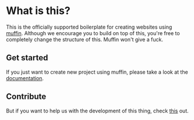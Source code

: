 # What is this?

This is the officially supported boilerplate for creating websites using [muffin][1]. Although we encourage you to build on top of this, you're free to completely change the structure of this. Muffin won't give a fuck.

## Get started

If you just want to create new project using muffin, please take a look at the [documentation][2].

## Contribute

But if you want to help us with the development of this thing, check [this][3] out.

[1]: https://github.com/small-cake/app
[2]: https://github.com/small-cake/app#use-me
[3]: https://github.com/small-cake/app/blob/master/CONTRIBUTING.md
